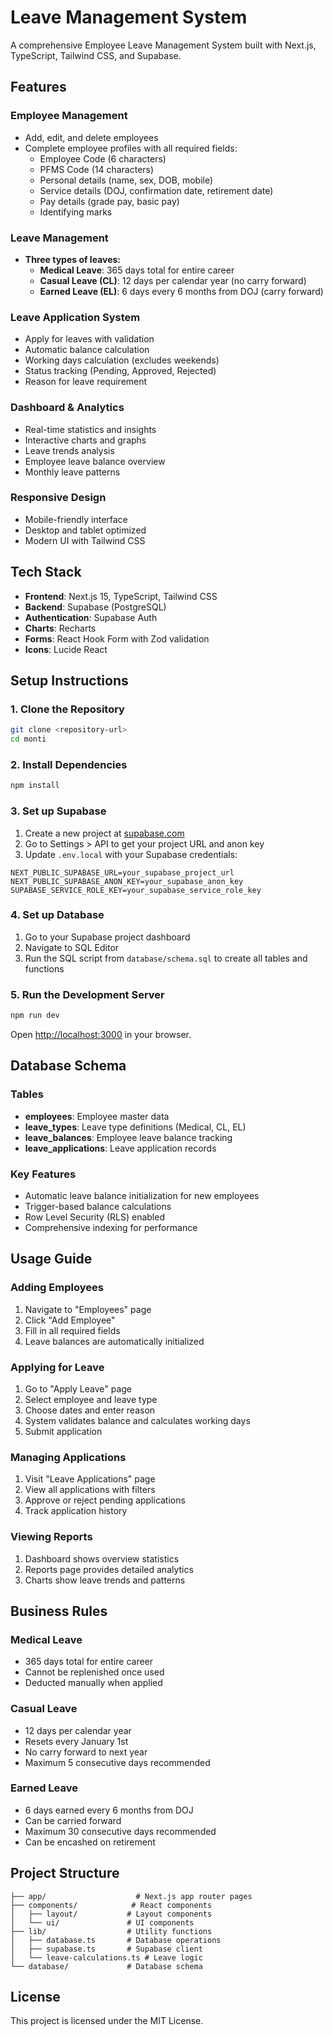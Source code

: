 # Leave Management System

A comprehensive Employee Leave Management System built with Next.js, TypeScript, Tailwind CSS, and Supabase.

## Features

### Employee Management

- Add, edit, and delete employees
- Complete employee profiles with all required fields:
  - Employee Code (6 characters)
  - PFMS Code (14 characters)
  - Personal details (name, sex, DOB, mobile)
  - Service details (DOJ, confirmation date, retirement date)
  - Pay details (grade pay, basic pay)
  - Identifying marks

### Leave Management

- **Three types of leaves:**
  - **Medical Leave**: 365 days total for entire career
  - **Casual Leave (CL)**: 12 days per calendar year (no carry forward)
  - **Earned Leave (EL)**: 6 days every 6 months from DOJ (carry forward)

### Leave Application System

- Apply for leaves with validation
- Automatic balance calculation
- Working days calculation (excludes weekends)
- Status tracking (Pending, Approved, Rejected)
- Reason for leave requirement

### Dashboard & Analytics

- Real-time statistics and insights
- Interactive charts and graphs
- Leave trends analysis
- Employee leave balance overview
- Monthly leave patterns

### Responsive Design

- Mobile-friendly interface
- Desktop and tablet optimized
- Modern UI with Tailwind CSS

## Tech Stack

- **Frontend**: Next.js 15, TypeScript, Tailwind CSS
- **Backend**: Supabase (PostgreSQL)
- **Authentication**: Supabase Auth
- **Charts**: Recharts
- **Forms**: React Hook Form with Zod validation
- **Icons**: Lucide React

## Setup Instructions

### 1. Clone the Repository

```bash
git clone <repository-url>
cd monti
```

### 2. Install Dependencies

```bash
npm install
```

### 3. Set up Supabase

1. Create a new project at [supabase.com](https://supabase.com)
2. Go to Settings > API to get your project URL and anon key
3. Update `.env.local` with your Supabase credentials:

```env
NEXT_PUBLIC_SUPABASE_URL=your_supabase_project_url
NEXT_PUBLIC_SUPABASE_ANON_KEY=your_supabase_anon_key
SUPABASE_SERVICE_ROLE_KEY=your_supabase_service_role_key
```

### 4. Set up Database

1. Go to your Supabase project dashboard
2. Navigate to SQL Editor
3. Run the SQL script from `database/schema.sql` to create all tables and functions

### 5. Run the Development Server

```bash
npm run dev
```

Open [http://localhost:3000](http://localhost:3000) in your browser.

## Database Schema

### Tables

- **employees**: Employee master data
- **leave_types**: Leave type definitions (Medical, CL, EL)
- **leave_balances**: Employee leave balance tracking
- **leave_applications**: Leave application records

### Key Features

- Automatic leave balance initialization for new employees
- Trigger-based balance calculations
- Row Level Security (RLS) enabled
- Comprehensive indexing for performance

## Usage Guide

### Adding Employees

1. Navigate to "Employees" page
2. Click "Add Employee"
3. Fill in all required fields
4. Leave balances are automatically initialized

### Applying for Leave

1. Go to "Apply Leave" page
2. Select employee and leave type
3. Choose dates and enter reason
4. System validates balance and calculates working days
5. Submit application

### Managing Applications

1. Visit "Leave Applications" page
2. View all applications with filters
3. Approve or reject pending applications
4. Track application history

### Viewing Reports

1. Dashboard shows overview statistics
2. Reports page provides detailed analytics
3. Charts show leave trends and patterns

## Business Rules

### Medical Leave

- 365 days total for entire career
- Cannot be replenished once used
- Deducted manually when applied

### Casual Leave

- 12 days per calendar year
- Resets every January 1st
- No carry forward to next year
- Maximum 5 consecutive days recommended

### Earned Leave

- 6 days earned every 6 months from DOJ
- Can be carried forward
- Maximum 30 consecutive days recommended
- Can be encashed on retirement

## Project Structure

```
├── app/                    # Next.js app router pages
├── components/            # React components
│   ├── layout/           # Layout components
│   └── ui/               # UI components
├── lib/                  # Utility functions
│   ├── database.ts       # Database operations
│   ├── supabase.ts       # Supabase client
│   └── leave-calculations.ts # Leave logic
└── database/             # Database schema
```

## License

This project is licensed under the MIT License.
